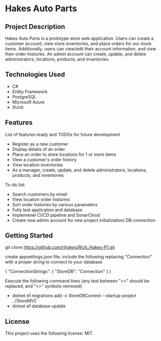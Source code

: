 # Hakes Auto Parts

## Project Description

Hakes Auto Parts is a prototype store web application. Users can create a customer account, view store inventories, and place orders for our mock items. 
Additionally, users can view/edit their account information, and view their order histories. An admin account can create, update, and delete administrators, 
locations, products, and inventories.

## Technologies Used

* C#
* Entity Framework
* PostgreSQL
* Microsoft Azure
* XUnit

## Features

List of features ready and TODOs for future development
* Register as a new customer
* Display details of an order
* Place an order to store locations for 1 or more items
* View a customer's order history
* View location inventories
* As a manager, create, update, and delete administrators, locations, products, and inventories

To-do list:
* Search customers by email
* View location order histories
* Sort order histories by various parameters
* Fully test application and database
* Implemenet CI/CD pipeline and SonarCloud
* Create new admin account for new project initialization/ DB connection

## Getting Started
   
git clone https://github.com/rjhakes/Rich_Hakes-P1.git

create appsettings.json file; include the following replacing "Connection" with a proper string to connect to your database
  
  {
    "ConnectionStrings": {
      "StoreDB": "Connection"
      }
    }
  
Execute the following command lines (any text between "<>" should be replaced, and "<>" symbols removed)  
- dotnet ef migrations add <migrationName> -c StoreDBContext --startup-project ../StoreMVC
- dotnet ef database update

## License

This project uses the following license: MIT.

